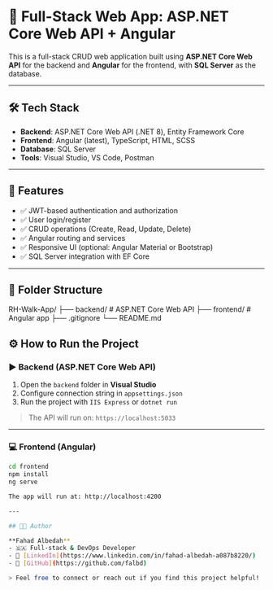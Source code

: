 # 🧩 Full-Stack Web App: ASP.NET Core Web API + Angular

This is a full-stack CRUD web application built using **ASP.NET Core Web API** for the backend and **Angular** for the frontend, with **SQL Server** as the database.

---

## 🛠️ Tech Stack

- **Backend**: ASP.NET Core Web API (.NET 8), Entity Framework Core
- **Frontend**: Angular (latest), TypeScript, HTML, SCSS
- **Database**: SQL Server
- **Tools**: Visual Studio, VS Code, Postman

---

## 🚀 Features

- ✅ JWT-based authentication and authorization  
- ✅ User login/register  
- ✅ CRUD operations (Create, Read, Update, Delete)  
- ✅ Angular routing and services  
- ✅ Responsive UI (optional: Angular Material or Bootstrap)  
- ✅ SQL Server integration with EF Core

---
## 📂 Folder Structure
RH-Walk-App/
├── backend/ # ASP.NET Core Web API
├── frontend/ # Angular app
├── .gitignore
└── README.md

## ⚙️ How to Run the Project

### ▶️ Backend (ASP.NET Core Web API)
1. Open the `backend` folder in **Visual Studio**
2. Configure connection string in `appsettings.json`
3. Run the project with `IIS Express` or `dotnet run`

> The API will run on: `https://localhost:5033`

---

### 💻 Frontend (Angular)
```bash
cd frontend
npm install
ng serve

The app will run at: http://localhost:4200

---

## 👨‍💻 Author

**Fahad Albedah**  
- 🇸🇦 Full-stack & DevOps Developer  
- 🔗 [LinkedIn](https://www.linkedin.com/in/fahad-albedah-a087b8220/)
- 🐙 [GitHub](https://github.com/falbd)

> Feel free to connect or reach out if you find this project helpful!


